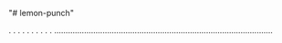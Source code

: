 "# lemon-punch"

.
.
.
.
.
.
.
.
.
.
...............................................................................................